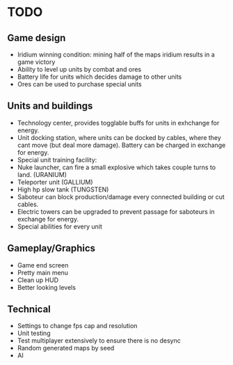 # TODO
## Game design
- Iridium winning condition: mining half of the maps iridium results in a game victory
- Ability to level up units by combat and ores
- Battery life for units which decides damage to other units
- Ores can be used to purchase special units

## Units and buildings
- Technology center, provides togglable buffs for units in exhchange for energy.
- Unit docking station, where units can be docked by cables, where they cant move (but deal more damage). Battery can be charged in exchange for energy.
- Special unit training facility:
- Nuke launcher, can fire a small explosive which takes couple turns to land. (URANIUM)
- Teleporter unit (GALLIUM)
- High hp slow tank (TUNGSTEN)
- Saboteur can block production/damage every connected building or cut cables.
- Electric towers can be upgraded to prevent passage for saboteurs in exchange for energy.
- Special abilities for every unit

## Gameplay/Graphics
- Game end screen
- Pretty main menu
- Clean up HUD
- Better looking levels


## Technical
- Settings to change fps cap and resolution
- Unit testing
- Test multiplayer extensively to ensure there is no desync
- Random generated maps by seed
- AI
